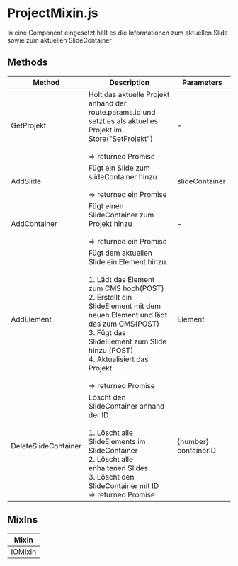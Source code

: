 # ProjectMixin.js

In eine Component eingesetzt hält es die Informationen zum aktuellen Slide sowie zum aktuellen SlideContainer

## Methods

<!-- @vuese:ProjectMixin.js:methods:start -->
|Method|Description|Parameters|
|---|---|---|
|GetProjekt|Holt das aktuelle Projekt anhand der route.params.id und setzt es als aktuelles Projekt im Store("SetProjekt") <br><br>=> returned Promise<Projekt>|-|
|AddSlide|Fügt ein Slide zum slideContainer hinzu <br><br>=> returned ein Promise<slideContainer>|slideContainer|
|AddContainer|Fügt einen SlideContainer zum Projekt hinzu <br><br>=> returned ein Promise<Projekt>|-|
|AddElement|Fügt dem aktuellen Slide ein Element hinzu. <br><br>1. Lädt das Element zum CMS hoch(POST) <br>2. Erstellt ein SlideElement mit dem neuen Element und lädt das zum CMS(POST) <br>3. Fügt das SlideElement zum Slide hinzu (POST) <br>4. Aktualisiert das Projekt <br><br>=> returned Promise<Projekt>|Element|
|DeleteSlideContainer|Löscht den SlideContainer anhand der ID <br><br>1. Löscht alle SlideElements im SlideContainer <br>2. Löscht alle enhaltenen Slides <br>3. Löscht den SlideContainer mit ID <br>=> returned Promise<Projekt>|{number} containerID|

<!-- @vuese:ProjectMixin.js:methods:end -->


## MixIns

<!-- @vuese:ProjectMixin.js:mixIns:start -->
|MixIn|
|---|
|IOMixin|

<!-- @vuese:ProjectMixin.js:mixIns:end -->


